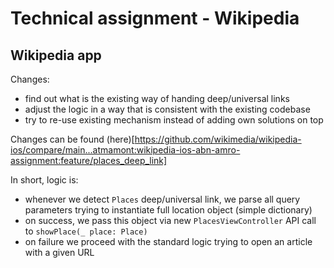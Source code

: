 # Technical assignment - Wikipedia

## Wikipedia app

Changes:
- find out what is the existing way of handing deep/universal links
- adjust the logic in a way that is consistent with the existing codebase
- try to re-use existing mechanism instead of adding own solutions on top 

Changes can be found (here)[https://github.com/wikimedia/wikipedia-ios/compare/main...atmamont:wikipedia-ios-abn-amro-assignment:feature/places_deep_link]

In short, logic is:
- whenever we detect `Places` deep/universal link, we parse all query parameters trying to instantiate full location object (simple dictionary)
- on success, we pass this object via new `PlacesViewController` API call to `showPlace(_ place: Place)`
- on failure we proceed with the standard logic trying to open an article with a given URL
